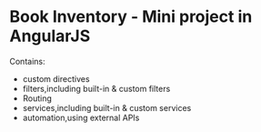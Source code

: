 # Book Inventory - Mini project in AngularJS
Contains:
- custom directives
- filters,including built-in & custom filters
- Routing
- services,including built-in & custom services
- automation,using external APIs 
